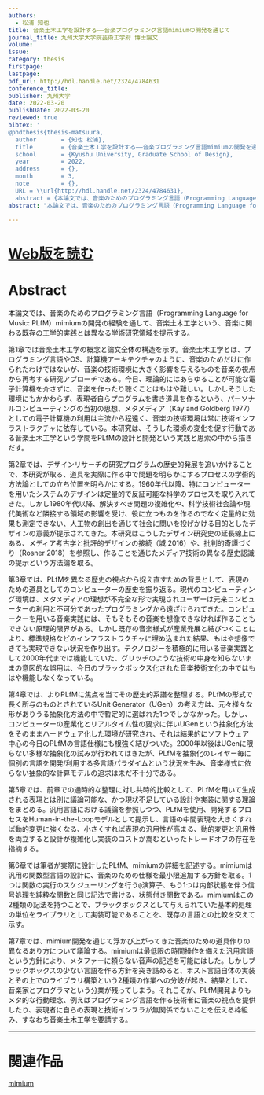 ```yaml
---
authors:
  - 松浦 知也
title: 音楽土木工学を設計する——音楽プログラミング言語mimiumの開発を通じて
journal_title: 九州大学大学院芸術工学府 博士論文
volume:
issue:
category: thesis
firstpage:
lastpage:
pdf_url: http://hdl.handle.net/2324/4784631
conference_title:
publisher: 九州大学
date: 2022-03-20
publishDate: 2022-03-20
reviewed: true
bibtex: '
@phdthesis{thesis-matsuura,
  author       = {知也 松浦}, 
  title        = {音楽土木工学を設計する——音楽プログラミング言語mimiumの開発を通じて},
  school       = {Kyushu University, Graduate School of Design},
  year         = 2022,
  address      = {},
  month        = 3,
  note         = {},
  URL = \\url{http://hdl.handle.net/2324/4784631},
  abstract = {本論文では、音楽のためのプログラミング言語（Programming Language for Music: PLfM）mimiumの開発の経験を通して、音楽土木工学という、音楽に関わる既存の工学的実践とは異なる学術研究領域を提示する。第1章では音楽土木工学の概念と論文全体の構造を示す。音楽土木工学とは、プログラミング言語やOS、計算機アーキテクチャのように、音楽のためだけに作られたわけではないが、音楽の技術環境に大きく影響を与えるものを音楽の視点から再考する研究アプローチである。今日、理論的にはあらゆることが可能な電子計算機を介さずに、音楽を作ったり聴くことはもはや難しい。しかしそうした環境にもかかわらず、表現者自らプログラムを書き道具を作るという、パーソナルコンピューティングの当初の思想、メタメディア（Kay and Goldberg 1977）としての電子計算機の利用は主流から程遠く、音楽の技術環境は常に技術インフラストラクチャに依存している。本研究は、そうした環境の変化を促す行動である音楽土木工学という学問をPLfMの設計と開発という実践と思索の中から描きだす。第2章では、デザインリサーチの研究プログラムの歴史的発展を追いかけることで、本研究が取る、道具を実際に作る中で問題を明らかにするプロセスの学術的方法論としての立ち位置を明らかにする。1960年代以降、特にコンピューターを用いたシステムのデザインは定量的で反証可能な科学のプロセスを取り入れてきた。しかし1980年代以降、解決すべき問題の複雑化や、科学技術社会論や現代美術など隣接する領域の影響を受け、役に立つものを作るのでなく定量的に効果も測定できない、人工物の創出を通じて社会に問いを投げかける目的としたデザインの意義が提示されてきた。本研究はこうしたデザイン研究史の延長線上にある、メディア考古学と批評的デザインの接続（城 2016）や、批判的奇譚づくり（Rosner 2018）を参照し、作ることを通じたメディア技術の異なる歴史認識の提示という方法論を取る。第3章では、PLfMを異なる歴史の視点から捉え直すための背景として、表現のための道具としてのコンピューターの歴史を振り返る。現代のコンピューティング環境は、メタメディアの理想が不完全な形で実現されユーザーは元来コンピューターの利用と不可分であったプログラミングから遠ざけられてきた。コンピューターを用いる音楽実践には、そもそもその音楽を想像できなければ作ることもできない原理的限界がある。しかし既存の音楽様式が産業発展と結びつくことにより、標準規格などのインフラストラクチャに埋め込まれた結果、もはや想像できても実現できない状況を作り出す。テクノロジーを積極的に用いる音楽実践として2000年代までは機能していた、グリッチのような技術の中身を知らないままの意図的な誤用は、今日のブラックボックス化された音楽技術文化の中ではもはや機能しなくなっている。第4章では、よりPLfMに焦点を当てその歴史的系譜を整理する。PLfMの形式で長く所与のものとされているUnit Generator（UGen）の考え方は、元々様々な形がありうる抽象化方法の中で暫定的に選ばれた1つでしかなかった。しかし、コンピューターの産業化とリアルタイム性の要求に伴いUGenという抽象化方法をそのままハードウェア化した環境が研究され、それは結果的にソフトウェア中心の今日のPLfMの言語仕様にも根強く結びついた。2000年以後はUGenに限らない多様な抽象化の試みが行われてはきたが、PLfMを抽象化のレイヤー毎に個別の言語を開発/利用する多言語パラダイムという状況を生み、音楽様式に依らない抽象的な計算モデルの追求は未だ不十分である。第5章では、前章での通時的な整理に対し共時的比較として、PLfMを用いて生成される表現とは別に議論可能な、かつ現状不足している設計や実装に関する理論をまとめる。汎用言語における議論を参照しつつ、PLfMを使用、開発するプロセスをHuman-in-the-Loopモデルとして提示し、言語の中間表現を大きくすれば動的変更に強くなる、小さくすれば表現の汎用性が高まる、動的変更と汎用性を両立すると設計が複雑化し実装のコストが嵩むといったトレードオフの存在を指摘する。第6章では筆者が実際に設計したPLfM、mimiumの詳細を記述する。mimiumは汎用の関数型言語の設計に、音楽のための仕様を最小限追加する方針を取る。1つは関数の実行のスケジューリングを行う`@`演算子、もう1つは内部状態を伴う信号処理を純粋な関数と同じ記法で書ける、状態付き関数である。mimiumはこの2種類の記法を持つことで、ブラックボックスとして与えられていた基本的処理の単位をライブラリとして実装可能であることを、既存の言語との比較を交えて示す。第7章では、mimium開発を通じて浮かび上がってきた音楽のための道具作りの異なるあり方について議論する。mimiumは最低限の時間操作を備えた汎用言語という方針により、メタファーに頼らない音声の記述を可能にはした。しかしブラックボックスの少ない言語を作る方針を突き詰めると、ホスト言語自体の実装とその上でのライブラリ構築という2種類の作業への分岐が起き、結果として、音楽家とプログラマという分業が残ってしまう。それこそが、PLfM開発よりもメタ的な行動理念、例えばプログラミング言語を作る技術者に音楽の視点を提供したり、表現者に自らの表現と技術インフラが無関係でないことを伝える枠組み、すなわち音楽土木工学を要請する。}'
abstract: "本論文では、音楽のためのプログラミング言語（Programming Language for Music: PLfM）mimiumの開発の経験を通して、音楽土木工学という、音楽に関わる既存の工学的実践とは異なる学術研究領域を提示する。第1章では音楽土木工学の概念と論文全体の構造を示す。音楽土木工学とは、プログラミング言語やOS、計算機アーキテクチャのように、音楽のためだけに作られたわけではないが、音楽の技術環境に大きく影響を与えるものを音楽の視点から再考する研究アプローチである。今日、理論的にはあらゆることが可能な電子計算機を介さずに、音楽を作ったり聴くことはもはや難しい。しかしそうした環境にもかかわらず、表現者自らプログラムを書き道具を作るという、パーソナルコンピューティングの当初の思想、メタメディア（Kay and Goldberg 1977）としての電子計算機の利用は主流から程遠く、音楽の技術環境は常に技術インフラストラクチャに依存している。本研究は、そうした環境の変化を促す行動である音楽土木工学という学問をPLfMの設計と開発という実践と思索の中から描きだす。第2章では、デザインリサーチの研究プログラムの歴史的発展を追いかけることで、本研究が取る、道具を実際に作る中で問題を明らかにするプロセスの学術的方法論としての立ち位置を明らかにする。1960年代以降、特にコンピューターを用いたシステムのデザインは定量的で反証可能な科学のプロセスを取り入れてきた。しかし1980年代以降、解決すべき問題の複雑化や、科学技術社会論や現代美術など隣接する領域の影響を受け、役に立つものを作るのでなく定量的に効果も測定できない、人工物の創出を通じて社会に問いを投げかける目的としたデザインの意義が提示されてきた。本研究はこうしたデザイン研究史の延長線上にある、メディア考古学と批評的デザインの接続（城 2016）や、批判的奇譚づくり（Rosner 2018）を参照し、作ることを通じたメディア技術の異なる歴史認識の提示という方法論を取る。第3章では、PLfMを異なる歴史の視点から捉え直すための背景として、表現のための道具としてのコンピューターの歴史を振り返る。現代のコンピューティング環境は、メタメディアの理想が不完全な形で実現されユーザーは元来コンピューターの利用と不可分であったプログラミングから遠ざけられてきた。コンピューターを用いる音楽実践には、そもそもその音楽を想像できなければ作ることもできない原理的限界がある。しかし既存の音楽様式が産業発展と結びつくことにより、標準規格などのインフラストラクチャに埋め込まれた結果、もはや想像できても実現できない状況を作り出す。テクノロジーを積極的に用いる音楽実践として2000年代までは機能していた、グリッチのような技術の中身を知らないままの意図的な誤用は、今日のブラックボックス化された音楽技術文化の中ではもはや機能しなくなっている。第4章では、よりPLfMに焦点を当てその歴史的系譜を整理する。PLfMの形式で長く所与のものとされているUnit Generator（UGen）の考え方は、元々様々な形がありうる抽象化方法の中で暫定的に選ばれた1つでしかなかった。しかし、コンピューターの産業化とリアルタイム性の要求に伴いUGenという抽象化方法をそのままハードウェア化した環境が研究され、それは結果的にソフトウェア中心の今日のPLfMの言語仕様にも根強く結びついた。2000年以後はUGenに限らない多様な抽象化の試みが行われてはきたが、PLfMを抽象化のレイヤー毎に個別の言語を開発/利用する多言語パラダイムという状況を生み、音楽様式に依らない抽象的な計算モデルの追求は未だ不十分である。第5章では、前章での通時的な整理に対し共時的比較として、PLfMを用いて生成される表現とは別に議論可能な、かつ現状不足している設計や実装に関する理論をまとめる。汎用言語における議論を参照しつつ、PLfMを使用、開発するプロセスをHuman-in-the-Loopモデルとして提示し、言語の中間表現を大きくすれば動的変更に強くなる、小さくすれば表現の汎用性が高まる、動的変更と汎用性を両立すると設計が複雑化し実装のコストが嵩むといったトレードオフの存在を指摘する。第6章では筆者が実際に設計したPLfM、mimiumの詳細を記述する。mimiumは汎用の関数型言語の設計に、音楽のための仕様を最小限追加する方針を取る。1つは関数の実行のスケジューリングを行う`@`演算子、もう1つは内部状態を伴う信号処理を純粋な関数と同じ記法で書ける、状態付き関数である。mimiumはこの2種類の記法を持つことで、ブラックボックスとして与えられていた基本的処理の単位をライブラリとして実装可能であることを、既存の言語との比較を交えて示す。第7章では、mimium開発を通じて浮かび上がってきた音楽のための道具作りの異なるあり方について議論する。mimiumは最低限の時間操作を備えた汎用言語という方針により、メタファーに頼らない音声の記述を可能にはした。しかしブラックボックスの少ない言語を作る方針を突き詰めると、ホスト言語自体の実装とその上でのライブラリ構築という2種類の作業への分岐が起き、結果として、音楽家とプログラマという分業が残ってしまう。それこそが、PLfM開発よりもメタ的な行動理念、例えばプログラミング言語を作る技術者に音楽の視点を提供したり、表現者に自らの表現と技術インフラが無関係でないことを伝える枠組み、すなわち音楽土木工学を要請する。"

---
```



# [Web版を読む](/hakuron)

# Abstract

本論文では、音楽のためのプログラミング言語（Programming Language for Music: PLfM）mimiumの開発の経験を通して、音楽土木工学という、音楽に関わる既存の工学的実践とは異なる学術研究領域を提示する。

第1章では音楽土木工学の概念と論文全体の構造を示す。音楽土木工学とは、プログラミング言語やOS、計算機アーキテクチャのように、音楽のためだけに作られたわけではないが、音楽の技術環境に大きく影響を与えるものを音楽の視点から再考する研究アプローチである。今日、理論的にはあらゆることが可能な電子計算機を介さずに、音楽を作ったり聴くことはもはや難しい。しかしそうした環境にもかかわらず、表現者自らプログラムを書き道具を作るという、パーソナルコンピューティングの当初の思想、メタメディア（Kay and Goldberg 1977）としての電子計算機の利用は主流から程遠く、音楽の技術環境は常に技術インフラストラクチャに依存している。本研究は、そうした環境の変化を促す行動である音楽土木工学という学問をPLfMの設計と開発という実践と思索の中から描きだす。

第2章では、デザインリサーチの研究プログラムの歴史的発展を追いかけることで、本研究が取る、道具を実際に作る中で問題を明らかにするプロセスの学術的方法論としての立ち位置を明らかにする。1960年代以降、特にコンピューターを用いたシステムのデザインは定量的で反証可能な科学のプロセスを取り入れてきた。しかし1980年代以降、解決すべき問題の複雑化や、科学技術社会論や現代美術など隣接する領域の影響を受け、役に立つものを作るのでなく定量的に効果も測定できない、人工物の創出を通じて社会に問いを投げかける目的としたデザインの意義が提示されてきた。本研究はこうしたデザイン研究史の延長線上にある、メディア考古学と批評的デザインの接続（城 2016）や、批判的奇譚づくり（Rosner 2018）を参照し、作ることを通じたメディア技術の異なる歴史認識の提示という方法論を取る。

第3章では、PLfMを異なる歴史の視点から捉え直すための背景として、表現のための道具としてのコンピューターの歴史を振り返る。現代のコンピューティング環境は、メタメディアの理想が不完全な形で実現されユーザーは元来コンピューターの利用と不可分であったプログラミングから遠ざけられてきた。コンピューターを用いる音楽実践には、そもそもその音楽を想像できなければ作ることもできない原理的限界がある。しかし既存の音楽様式が産業発展と結びつくことにより、標準規格などのインフラストラクチャに埋め込まれた結果、もはや想像できても実現できない状況を作り出す。テクノロジーを積極的に用いる音楽実践として2000年代までは機能していた、グリッチのような技術の中身を知らないままの意図的な誤用は、今日のブラックボックス化された音楽技術文化の中ではもはや機能しなくなっている。

第4章では、よりPLfMに焦点を当てその歴史的系譜を整理する。PLfMの形式で長く所与のものとされているUnit Generator（UGen）の考え方は、元々様々な形がありうる抽象化方法の中で暫定的に選ばれた1つでしかなかった。しかし、コンピューターの産業化とリアルタイム性の要求に伴いUGenという抽象化方法をそのままハードウェア化した環境が研究され、それは結果的にソフトウェア中心の今日のPLfMの言語仕様にも根強く結びついた。2000年以後はUGenに限らない多様な抽象化の試みが行われてはきたが、PLfMを抽象化のレイヤー毎に個別の言語を開発/利用する多言語パラダイムという状況を生み、音楽様式に依らない抽象的な計算モデルの追求は未だ不十分である。

第5章では、前章での通時的な整理に対し共時的比較として、PLfMを用いて生成される表現とは別に議論可能な、かつ現状不足している設計や実装に関する理論をまとめる。汎用言語における議論を参照しつつ、PLfMを使用、開発するプロセスをHuman-in-the-Loopモデルとして提示し、言語の中間表現を大きくすれば動的変更に強くなる、小さくすれば表現の汎用性が高まる、動的変更と汎用性を両立すると設計が複雑化し実装のコストが嵩むといったトレードオフの存在を指摘する。

第6章では筆者が実際に設計したPLfM、mimiumの詳細を記述する。mimiumは汎用の関数型言語の設計に、音楽のための仕様を最小限追加する方針を取る。1つは関数の実行のスケジューリングを行う`@`演算子、もう1つは内部状態を伴う信号処理を純粋な関数と同じ記法で書ける、状態付き関数である。mimiumはこの2種類の記法を持つことで、ブラックボックスとして与えられていた基本的処理の単位をライブラリとして実装可能であることを、既存の言語との比較を交えて示す。

第7章では、mimium開発を通じて浮かび上がってきた音楽のための道具作りの異なるあり方について議論する。mimiumは最低限の時間操作を備えた汎用言語という方針により、メタファーに頼らない音声の記述を可能にはした。しかしブラックボックスの少ない言語を作る方針を突き詰めると、ホスト言語自体の実装とその上でのライブラリ構築という2種類の作業への分岐が起き、結果として、音楽家とプログラマという分業が残ってしまう。それこそが、PLfM開発よりもメタ的な行動理念、例えばプログラミング言語を作る技術者に音楽の視点を提供したり、表現者に自らの表現と技術インフラが無関係でないことを伝える枠組み、すなわち音楽土木工学を要請する。

---

# 関連作品

[mimium](/works/mimium)
